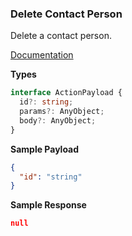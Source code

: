 ### Delete Contact Person

Delete a contact person.

[Documentation](https://developer.sage.com/accounting/reference/contacts/#tag/Contact-People/operation/deleteContactPersonsKey)

**Types**

```ts
interface ActionPayload {
  id?: string;
  params?: AnyObject;
  body?: AnyObject;
}
```

**Sample Payload**

```json
{
  "id": "string"
}
```

**Sample Response**

```json
null
```

